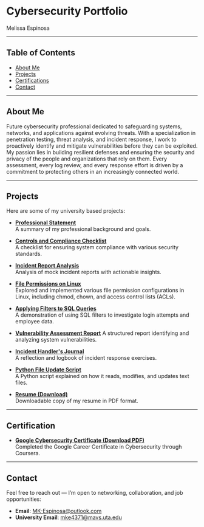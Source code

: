 # Cybersecurity Portfolio

Melissa Espinosa

---

## Table of Contents
- [About Me](#about-me)
- [Projects](#projects)
- [Certifications](#certifications)
- [Contact](#contact)

---

## About Me
Future cybersecurity professional dedicated to safeguarding systems, networks, and applications against evolving threats. With a specialization in penetration testing, threat analysis, and incident response, I work to proactively identify and mitigate vulnerabilities before they can be exploited. My passion lies in building resilient defenses and ensuring the security and privacy of the people and organizations that rely on them. Every assessment, every log review, and every response effort is driven by a commitment to protecting others in an increasingly connected world.

---

## Projects

Here are some of my university based projects:

- **[Professional Statement](https://raw.githubusercontent.com/mkespi/Portfolio/main/Course1.pdf)**  
  A summary of my professional background and goals.

- **[Controls and Compliance Checklist](https://raw.githubusercontent.com/mkespi/Portfolio/main/Course2.pdf)**  
  A checklist for ensuring system compliance with various security standards.

- **[Incident Report Analysis](https://raw.githubusercontent.com/mkespi/Portfolio/main/Course3.pdf)**  
  Analysis of mock incident reports with actionable insights.

- **[File Permissions on Linux](https://raw.githubusercontent.com/mkespi/Portfolio/main/Course4.2.pdf)**  
  Explored and implemented various file permission configurations in Linux, including chmod, chown, and access control lists (ACLs).

- **[Applying Filters to SQL Queries](https://raw.githubusercontent.com/mkespi/Portfolio/main/Course4.pdf)**  
  A demonstration of using SQL filters to investigate login attempts and employee data.

- **[Vulnerability Assessment Report](https://raw.githubusercontent.com/mkespi/Portfolio/main/Course5.pdf)** 
  A structured report identifying and analyzing system vulnerabilities.

- **[Incident Handler's Journal](https://raw.githubusercontent.com/mkespi/Portfolio/main/Course6.pdf)**  
  A reflection and logbook of incident response exercises.

- **[Python File Update Script](https://raw.githubusercontent.com/mkespi/Portfolio/main/Course7.pdf)**  
  A Python script explained on how it reads, modifies, and updates text files.

- **[Resume (Download)](https://raw.githubusercontent.com/mkespi/Portfolio/main/Course8.pdf)**  
  Downloadable copy of my resume in PDF format.

---

## Certification

- **[Google Cybersecurity Certificate (Download PDF)](https://raw.githubusercontent.com/mkespi/Portfolio/main/Certificate.pdf)**  
  Completed the Google Career Certificate in Cybersecurity through Coursera.

---

## Contact

Feel free to reach out — I’m open to networking, collaboration, and job opportunities:

- **Email**: [MK-Espinosa@outlook.com](mailto:MK-Espinosa@outlook.com)  
- **University Email**: [mke4371@mavs.uta.edu](mailto:mke4371@mavs.uta.edu)
